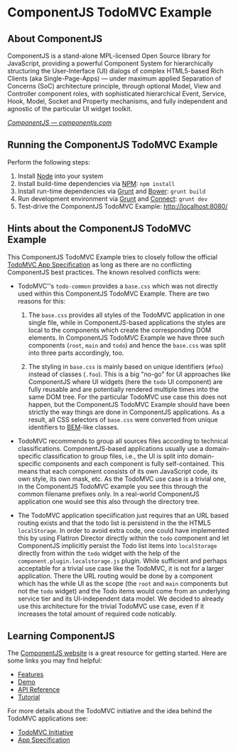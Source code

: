 
# ComponentJS TodoMVC Example

## About ComponentJS

ComponentJS is a stand-alone MPL-licensed Open Source library for
JavaScript, providing a powerful Component System for hierarchically
structuring the User-Interface (UI) dialogs of complex HTML5-based Rich
Clients (aka Single-Page-Apps) — under maximum applied Separation
of Concerns (SoC) architecture principle, through optional Model,
View and Controller component roles, with sophisticated hierarchical
Event, Service, Hook, Model, Socket and Property mechanisms, and fully
independent and agnostic of the particular UI widget toolkit.

_[ComponentJS &mdash; componentjs.com](http://componentjs.com)_

## Running the ComponentJS TodoMVC Example

Perform the following steps:

1. Install [Node](http://nodejs.org/) into your system
2. Install build-time dependencies via [NPM](http://npmjs.org/): `npm install`
3. Install run-time dependencies via [Grunt](http://gruntjs.com/) and [Bower](http://bower.io/): `grunt build`
3. Run development environment via [Grunt](http://gruntjs.com/) and [Connect](http://www.senchalabs.org/connect/): `grunt dev`
4. Test-drive the ComponentJS TodoMVC Example: [http://localhost:8080/](http://localhost:8080/)

## Hints about the ComponentJS TodoMVC Example

This ComponentJS TodoMVC Example tries to
closely follow the official [TodoMVC App Specification](https://github.com/tastejs/todomvc/blob/gh-pages/app-spec.md)
as long as there are no conflicting ComponentJS best practices.
The known resolved conflicts were:

- TodoMVC''s `todo-common` provides a `base.css` which was not
  directly used within this ComponentJS TodoMVC Example. There
  are two reasons for this:
  
    1. The `base.css` provides all styles of the TodoMVC application
       in one single file, while in ComponentJS-based applications
       the styles are local to the components which create the
       corresponding DOM elements. In ComponentJS TodoMVC Example
       we have three such components (`root`, `main` and `todo`)
       and hence the `base.css` was split into three parts accordingly, too.

    2. The styling in `base.css` is mainly based on unique identifiers (`#foo`)
       instead of classes (`.foo`). This is a big "no-go" for UI
       approaches like ComponentJS where UI widgets (here the `todo`
       UI component) are fully reusable and are potentially rendered
       multiple times into the same DOM tree. For the particular
       TodoMVC use case this does not happen, but the ComponentJS
       TodoMVC Example should have been strictly the way things
       are done in ComponentJS applications. As a result, all CSS
       selectors of `base.css` were converted from unique identifiers to
       [BEM](http://bem.info/method/definitions/)-like classes.

- TodoMVC recommends to group all sources files according to 
  technical classifications. ComponentJS-based applications usually
  use a domain-specific classification to group files, i.e., the UI is
  split into domain-specific components and each component is fully
  self-contained. This means that each component consists of its own
  JavaScript code, its own style, its own mask, etc. As the TodoMVC use
  case is a trivial one, in the ComponentJS TodoMVC example you see this
  through the common filename prefixes only. In a real-world ComponentJS
  application one would see this also through the directory tree.

- The TodoMVC application speciification just requires that
  an URL based routing exists and that the todo list is persistend in
  the the HTML5 `localStorage`. In order to avoid extra code, one could
  have implemented this by using FlatIron Director directly within the
  `todo` component and let ComponentJS implicitly persist the Todo list
  items into `localStorage` directly from within the `todo` widget with
  the help of the `component.plugin.localstorage.js` plugin. While
  sufficient and perhaps acceptable for a trivial use case like the
  TodoMVC, it is not for a larger application. There the URL routing
  would be done by a component which has the while UI as the scope
  (the `root` and `main` components but not the `todo` widget) and
  the Todo items would come from an underlying service tier and its
  UI-independent data model. We decided to already use this architecture
  for the trivial TodoMVC use case, even if it increases the total
  amount of required code noticably.

## Learning ComponentJS

The [ComponentJS website](http://componentjs.com) is a great resource for getting started.
Here are some links you may find helpful:

* [Features](http://componentjs.com/features.html)
* [Demo](http://componentjs.com/demo.html)
* [API Reference](http://componentjs.com/api/api.screen.html)
* [Tutorial](http://componentjs.com/tutorial.html)

For more details about the TodoMVC initiative and the idea behind the TodoMVC applications see:

* [TodoMVC Initiative](https://todomvc.com/)
* [App Specification](https://github.com/tastejs/todomvc/blob/gh-pages/app-spec.md)

